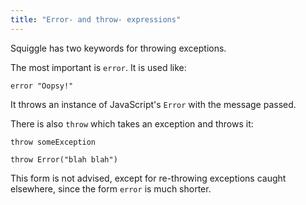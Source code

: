 ```yaml
---
title: "Error- and throw- expressions"
---
```


Squiggle has two keywords for throwing exceptions.

The most important is `error`. It is used like:

```squiggle
error "Oopsy!"
```

It throws an instance of JavaScript's `Error` with the message passed.

There is also `throw` which takes an exception and throws it:

```squiggle
throw someException

throw Error("blah blah")
```

This form is not advised, except for re-throwing exceptions caught elsewhere,
since the form `error` is much shorter.
